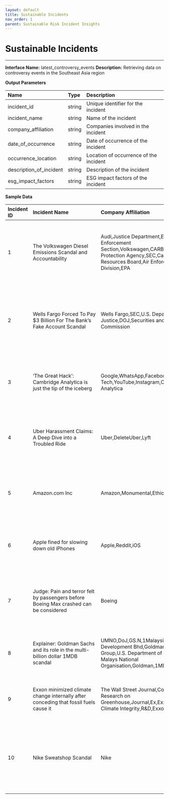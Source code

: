 ```yaml
---
layout: default
title: Sustainable Incidents
nav_order: 1
parent: Sustainable Risk Incident Insights
---
```



# Sustainable Incidents
---

**Interface Name:** latest_controversy_events
**Description:** Retrieving data on controversy events in the Southeast Asia region

**Output Parameters**

|Name|Type| Description|
|:---|:---|:---|
|incident_id|string|Unique identifier for the incident|
|incident_name|string|Name of the incident|
|company_affiliation|string|Companies involved in the incident|
|date_of_occurrence|string|Date of occurrence of the incident|
|occurrence_location|string|Location of occurrence of the incident|
|description_of_incident|string|Description of the incident|
|esg_impact_factors|string|ESG impact factors of the incident|


**Sample Data**

| Incident ID | <span style="display: inline-block; width:200px">Incident Name </span> | Company Affiliation | Date of Occurrence | Occurrence Location | <span style="display: inline-block; width:300px">Description of Incident </span>| <span style="display: inline-block; width:300px">ESG Impact Factors </span> |
|:---|:---|:---|:---|:---|:---|:---|
|1|The Volkswagen Diesel Emissions Scandal and Accountability|Audi,Justice Department,Environmental Enforcement Section,Volkswagen,CARB,Environmental Protection Agency,SEC,California Air Resources Board,Air Enforcement Division,EPA| July, 2019 |United States,Germany|Volkswagen engaged in a massive fraud with dire consequences for the company and its stakeholders alike. Its corporate culture facilitated both the conception and perpetuation of the charade. It remains an open question, however, whether Volkswagen’s auditors and lawyers might have missed opportunities to prevent the scandal.|Bribery & Fraud|
|2|Wells Fargo Forced To Pay $3 Billion For The Bank’s Fake Account Scandal|Wells Fargo,SEC,U.S. Department of Justice,DOJ,Securities and Exchange Commission| May 23, 2020 |United States,U.S.,Western District of North Carolina|Wells Fargo, the fourth largest bank in the United States, agreed on Friday to pay $3 billion to settle its long-running civil and criminal probes. The San Francisco-based bank announced that it will pay the substantial financial penalty to both the U.S. Department of Justice and the Securities and Exchange Commission. Roughly $500 million of the fine will be allocated to the SEC.|Impact on Local Communities|
|3|‘The Great Hack’: Cambridge Analytica is just the tip of the iceberg|Google,WhatsApp,Facebook,Big Tech,YouTube,Instagram,Cambridge Analytica| Aug 16, 2021 |China,US|Facebook and Google have amassed data vaults with an unprecedented volume of information on human beings. Cambridge Analytica bragged that it had up to 5000 data points on every US voter. Mass corporate surveillance on such a scale threatens the essence of the right to privacy.|Civil Liberties,Privacy & Data Security,Human Rights Concerns,Controversial Investments|
|4|Uber Harassment Claims: A Deep Dive into a Troubled Ride|Uber,DeleteUber,Lyft| Sep 23, 2023 |Kherkher Garcia|In 2022, a group of more than 500 women filed a lawsuit against Uber alleging that they were sexually assaulted by their Uber drivers. An attorney can play a crucial role in helping individuals who have experienced harassment claims at Uber. Navigating the legal aspects of harassment claims can be complex.|Controversial Event|
|5|Amazon.com Inc|Amazon,Monumental,Ethical Consumer|  |Amazon,UK|Amazon is known for its shameless tax avoidance, workers’ rights abuses and environmental impacts. The company has been the subject of an Ethical Consumer global boycott call since 2012. We’ve summarised the key ethical issues to consider when it comes to Amazon.|Energy & Climate Change,Biodiversity & Land Use,Impact on Local Communities,Controversial Investments|
|6|Apple fined for slowing down old iPhones|Apple,Reddit,iOS| February 7, 2020 |France|France's competition and fraud watchdog said consumers were not warned. Apple said in a statement that it had resolved the issue with the watchdog. Many customers had long suspected that Apple slowed down older iPhones to encourage people to upgrade.|Impact on Local Communities,Controversial Investments|
|7|Judge: Pain and terror felt by passengers before Boeing Max crashed can be considered|Boeing| May 31, 2023 |Chicago,U.S.,Illinois,Ethiopia|Families of passengers who died in the crash of a Boeing 737 Max in Ethiopia can seek damages for the pain and terror suffered by victims in the minutes before the plane flew nose-down into the ground. The ruling is a setback for Boeing, which had argued that evidence about the victims' suffering would be speculative.|Impact on Local Communities,Controversial Investments|
|8|Explainer: Goldman Sachs and its role in the multi-billion dollar 1MDB scandal|UMNO,DoJ,GS.N,1Malaysia Development Bhd,Goldman Sachs Group,U.S. Department of Justice,United Malays National Organisation,Goldman,1MDB,Reuters| October 12, 2023 |Malaysia,Hollywood,Beijing,U.S.,United States,.S.,China,KUALA LUMPUR|Malaysian and U.S. authorities say $4.5 billion was stolen from the now-defunct Malaysian fund 1Malaysia Development Bhd (1MDB) Goldman Sachs Group has sued Malaysia in a British arbitration court, as tensions escalate over a settlement agreement.|Controversial Investments,Bribery & Fraud|
|9|Exxon minimized climate change internally after conceding that fossil fuels cause it|The Wall Street Journal,Corporate Research on Greenhouse,Journal,Ex,Exxon,Center for Climate Integrity,R&D,ExxonMobil| September 15, 2023 |New York|Exxon raised doubts internally about the dangers of climate change, a report says. The Wall Street Journal cites internal company documents that were part of a lawsuit. Exxon, along with other oil and gas companies, is a defendant in multiple lawsuits.|Energy & Climate Change,Impact on Local Communities,Controversial Investments,Governance Structures|
|10|Nike Sweatshop Scandal|Nike|  |Taiwan,Vietnam,Barcelona,Indonesia,Japan,China,South Korea|Nike was accused of using sweatshops to make activewear and shoes. The company eventually took measures to improve the working conditions of employees in its factories. This has allowed it to regain public trust and become a leading brand in the sportswear sector.|Anticompetitive Practices,Governance Structures,Customer Relations,Collective Bargaining & Unions,Civil Liberties,Impact on Local Communities,Health & Safety,Human Rights Concerns,Product Safety & Quality,Labor Management Relations,Supply Chain Management,Child Labor,Supply Chain Labor Standards,Marketing & Advertising|











